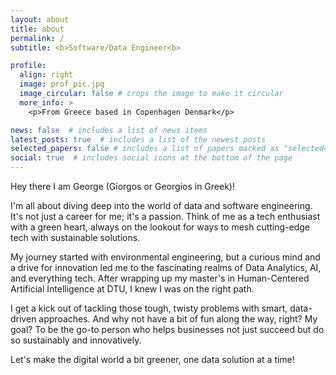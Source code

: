 ```yaml
---
layout: about
title: about
permalink: /
subtitle: <b>Software/Data Engineer<b>

profile:
  align: right
  image: prof_pic.jpg
  image_circular: false # crops the image to make it circular
  more_info: >
    <p>From Greece based in Copenhagen Denmark</p>

news: false  # includes a list of news items
latest_posts: true  # includes a list of the newest posts
selected_papers: false # includes a list of papers marked as "selected={true}"
social: true  # includes social icons at the bottom of the page
---
```

Hey there I am George (Giorgos or Georgios in Greek)! 

I'm all about diving deep into the world of data and software engineering. It's not just a career for me; it's a passion. Think of me as a tech enthusiast with a green heart, always on the lookout for ways to mesh cutting-edge tech with sustainable solutions.

My journey started with environmental engineering, but a curious mind and a drive for innovation led me to the fascinating realms of Data Analytics, AI, and everything tech. After wrapping up my master's in Human-Centered Artificial Intelligence at DTU, I knew I was on the right path.

I get a kick out of tackling those tough, twisty problems with smart, data-driven approaches. And why not have a bit of fun along the way, right? My goal? To be the go-to person who helps businesses not just succeed but do so sustainably and innovatively. 

Let's make the digital world a bit greener, one data solution at a time!